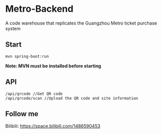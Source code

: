 # Metro-Backend
A code warehouse that replicates the Guangzhou Metro ticket purchase system

## Start

```
mvn spring-boot:run
```

**Note: MVN must be installed before starting**

## API

```
/api/qrcode //Get QR code
/api/qrcode/scan //Upload the QR code and site information
```

## Follow me

Bilibili: https://space.bilibili.com/1486590453
